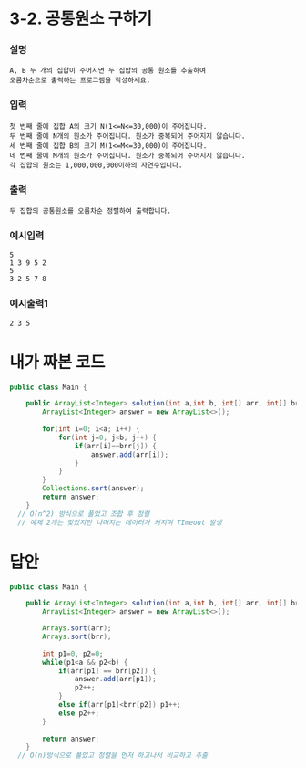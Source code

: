 # 3-2. 공통원소 구하기

### 설명
    A, B 두 개의 집합이 주어지면 두 집합의 공통 원소를 추출하여 
    오름차순으로 출력하는 프로그램을 작성하세요.

### 입력
    첫 번째 줄에 집합 A의 크기 N(1<=N<=30,000)이 주어집니다.
    두 번째 줄에 N개의 원소가 주어집니다. 원소가 중복되어 주어지지 않습니다.
    세 번째 줄에 집합 B의 크기 M(1<=M<=30,000)이 주어집니다.
    네 번째 줄에 M개의 원소가 주어집니다. 원소가 중복되어 주어지지 않습니다.
    각 집합의 원소는 1,000,000,000이하의 자연수입니다.


### 출력
    두 집합의 공통원소를 오름차순 정렬하여 출력합니다.

### 예시입력
```
5
1 3 9 5 2
5
3 2 5 7 8
```
### 예시출력1
```
2 3 5
```

# 내가 짜본 코드
```java
public class Main {

	public ArrayList<Integer> solution(int a,int b, int[] arr, int[] brr) {
		ArrayList<Integer> answer = new ArrayList<>();
		
		for(int i=0; i<a; i++) {
			for(int j=0; j<b; j++) {
				if(arr[i]==brr[j]) {
					answer.add(arr[i]);
				}
			}
		}
		Collections.sort(answer);
		return answer;
	}
  // O(n^2) 방식으로 풀었고 조합 후 정렬
  // 예제 2개는 맞았지만 나머지는 데이터가 커지며 TImeout 발생

```

# 답안
```java
public class Main {

	public ArrayList<Integer> solution(int a,int b, int[] arr, int[] brr) {
		ArrayList<Integer> answer = new ArrayList<>();

		Arrays.sort(arr);
		Arrays.sort(brr);
		
		int p1=0, p2=0;
		while(p1<a && p2<b) {
			if(arr[p1] == brr[p2]) {
				answer.add(arr[p1]);
				p2++;
			}
			else if(arr[p1]<brr[p2]) p1++;
			else p2++;
		}
		
		return answer;
	}
  // O(n)방식으로 풀었고 정렬을 먼저 하고나서 비교하고 추출
  
  ```
